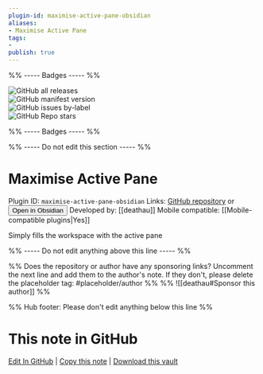 ```yaml
---
plugin-id: maximise-active-pane-obsidian
aliases:
- Maximise Active Pane
tags: 
- 
publish: true
---
```


%% ----- Badges ----- %%

![GitHub all releases](https://img.shields.io/github/downloads/deathau/maximise-active-pane-obsidian/total?color=573E7A&logo=github&style=for-the-badge)   
![GitHub manifest version](https://img.shields.io/github/manifest-json/v/deathau/maximise-active-pane-obsidian?color=573E7A&logo=github&style=for-the-badge)   
![GitHub issues by-label](https://img.shields.io/github/issues/deathau/maximise-active-pane-obsidian/help%20wanted?color=573E7A&logo=github&style=for-the-badge)   
![GitHub Repo stars](https://img.shields.io/github/stars/deathau/maximise-active-pane-obsidian?color=573E7A&logo=github&style=for-the-badge)

%% ----- Badges ----- %%

%% ----- Do not edit this section ----- %%

# Maximise Active Pane

Plugin ID: `maximise-active-pane-obsidian`
Links: [GitHub repository](https://github.com/deathau/maximise-active-pane-obsidian) or [<button id=HH>Open in Obsidian</button>](obsidian://show-plugin?id=maximise-active-pane-obsidian)
Developed by: [[deathau]]
Mobile compatible: [[Mobile-compatible plugins|Yes]]

Simply fills the workspace with the active pane

%% ----- Do not edit anything above this line ----- %% 

%% Does the repository or author have any sponsoring links? Uncomment the next line and add them to the author's note. If they don't, please delete the placeholder tag: #placeholder/author %%
%% ![[deathau#Sponsor this author]] %%

%% Hub footer: Please don't edit anything below this line %%

# This note in GitHub

<span class="git-footer">[Edit In GitHub](https://github.dev/obsidian-community/obsidian-hub/blob/main/02%20-%20Community%20Expansions/02.05%20All%20Community%20Expansions/Plugins/maximise-active-pane-obsidian.md "git-hub-edit-note") | [Copy this note](https://raw.githubusercontent.com/obsidian-community/obsidian-hub/main/02%20-%20Community%20Expansions/02.05%20All%20Community%20Expansions/Plugins/maximise-active-pane-obsidian.md "git-hub-copy-note") | [Download this vault](https://github.com/obsidian-community/obsidian-hub/archive/refs/heads/main.zip "git-hub-download-vault") </span>
